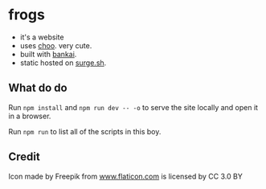 # frogs

 * it's a website
 * uses [choo][choo]. very cute.
 * built with [bankai][bankai].
 * static hosted on [surge.sh][surge].

## What do do

Run `npm install` and `npm run dev -- -o` to serve the site locally and open it in a browser.

Run `npm run` to list all of the scripts in this boy.

## Credit

Icon made by Freepik from www.flaticon.com is licensed by CC 3.0 BY

[choo]: https://github.com/choojs/choo "choo"
[bankai]: https://github.com/choojs/bankai "bankai"
[surge]: https://surge.sh "surge"
